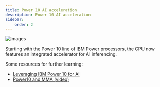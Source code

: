```yaml
---
title: Power 10 AI acceleration
description: Power 10 AI acceleration
sidebar:
    order: 2
---
```


![images](https://github.com/user-attachments/assets/63729987-f15e-467b-97db-a39e62a840de)

Starting with the Power 10 line of IBM Power processors, the CPU now features
an integrated accelerator for AI inferencing.

Some resources for further learning:
- [Leveraging IBM Power 10 for AI](https://www.linkedin.com/pulse/leveraging-ibm-power10-ai-craig-cannon/)
- [Power10 and MMA (video)](https://www.youtube.com/watch?v=V-VU7kEatqQ)
